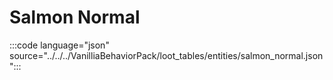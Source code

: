 # Salmon Normal

:::code language="json" source="../../../VanilliaBehaviorPack/loot_tables/entities/salmon_normal.json":::